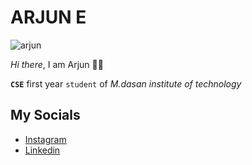 # ARJUN E

![arjun](/Trajectory-GitHub-Task/images/arjun.jpg ) 

*Hi there*, I am Arjun 🙋‍♂️

 **`CSE`** first year `student` of *M.dasan institute of technology*

## My Socials
- [Instagram](https://www.instagram.com/_arjun__e/)
- [Linkedin](www.linkedin.com/in/arjuneleyambari)
